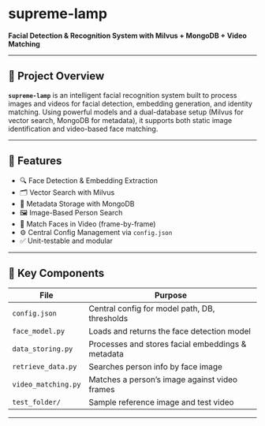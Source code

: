 # supreme-lamp

**Facial Detection & Recognition System with Milvus + MongoDB + Video Matching**

---

## 🧠 Project Overview

**`supreme-lamp`** is an intelligent facial recognition system built to process images and videos for facial detection, embedding generation, and identity matching. Using powerful models and a dual-database setup (Milvus for vector search, MongoDB for metadata), it supports both static image identification and video-based face matching.

---

## 🚀 Features

- 🔍 Face Detection & Embedding Extraction
- 🗂️ Vector Search with Milvus
- 📇 Metadata Storage with MongoDB
- 🖼️ Image-Based Person Search
- 🎥 Match Faces in Video (frame-by-frame)
- ⚙️ Central Config Management via `config.json`
- ✅ Unit-testable and modular

---

## 📁 Key Components

| File | Purpose |
|------|---------|
| `config.json` | Central config for model path, DB, thresholds |
| `face_model.py` | Loads and returns the face detection model |
| `data_storing.py` | Processes and stores facial embeddings & metadata |
| `retrieve_data.py` | Searches person info by face image |
| `video_matching.py` | Matches a person’s image against video frames |
| `test_folder/` | Sample reference image and test video |

---
